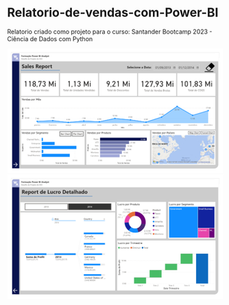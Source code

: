 # Relatorio-de-vendas-com-Power-BI

Relatorio criado como projeto para o curso: Santander Bootcamp 2023 - Ciência de Dados com Python


![Sales Report](https://github.com/WallyssonChristian/Relat-rio-de-vendas-com-Power-BI/blob/main/Sales%20Report.png)
![Sales Report](https://github.com/WallyssonChristian/Relat-rio-de-vendas-com-Power-BI/blob/main/Sales%20Report2.png)
